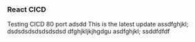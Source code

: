 ### React CICD 

Testing CICD 80 port
adsdd
This is the latest update
assdfghjkl;
dsdsdsdsdsdsdsdsd
dfghjkljkjhgdgu
asdfghjkl;
ssddfdfdf
